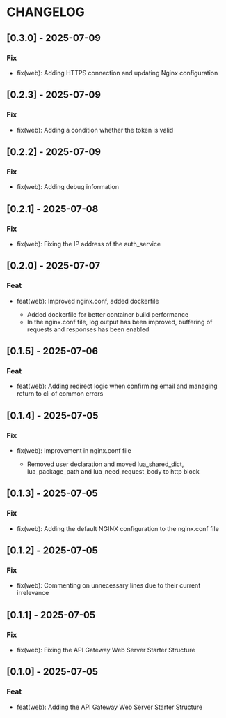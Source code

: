 # CHANGELOG

## [0.3.0] - 2025-07-09

### Fix

- fix(web): Adding HTTPS connection and updating Nginx configuration


## [0.2.3] - 2025-07-09

### Fix

- fix(web): Adding a condition whether the token is valid


## [0.2.2] - 2025-07-09

### Fix

- fix(web): Adding debug information


## [0.2.1] - 2025-07-08

### Fix

- fix(web): Fixing the IP address of the auth_service

## [0.2.0] - 2025-07-07


### Feat

- feat(web): Improved nginx.conf, added dockerfile

    - Added dockerfile for better container build performance
    - In the nginx.conf file, log output has been improved, buffering of requests and responses has been enabled


## [0.1.5] - 2025-07-06

### Feat

- feat(web): Adding redirect logic when confirming email and managing return to cli of common errors


## [0.1.4] - 2025-07-05

### Fix

- fix(web): Improvement in nginx.conf file

    - Removed user declaration and moved lua_shared_dict, lua_package_path and lua_need_request_body to http block

## [0.1.3] - 2025-07-05

### Fix

- fix(web): Adding the default NGINX configuration to the nginx.conf file

## [0.1.2] - 2025-07-05

### Fix

- fix(web): Commenting on unnecessary lines due to their current irrelevance

## [0.1.1] - 2025-07-05

### Fix

- fix(web): Fixing the API Gateway Web Server Starter Structure

## [0.1.0] - 2025-07-05

### Feat

- feat(web): Adding the API Gateway Web Server Starter Structure
